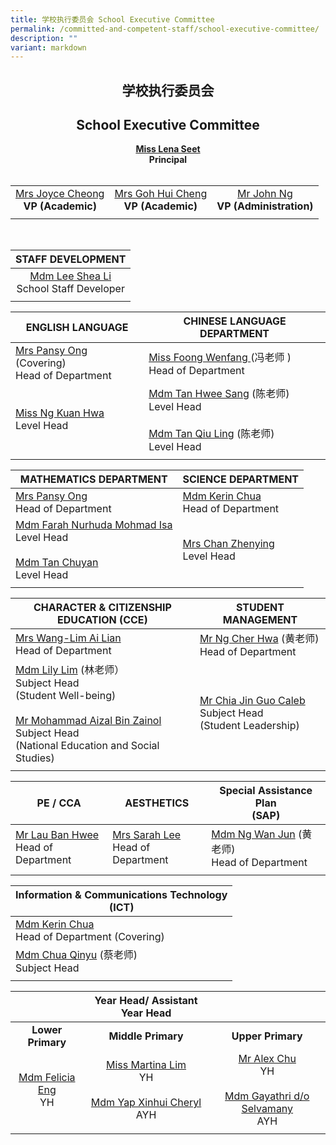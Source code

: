 ```yaml
---
title: 学校执行委员会 School Executive Committee
permalink: /committed-and-competent-staff/school-executive-committee/
description: ""
variant: markdown
---
```

## <center>学校执行委员会 </center>
## <center>School Executive Committee</center>

 **<center><a href="mailto:holyinnocentspri@moe.edu.sg">Miss Lena Seet</a><br>Principal</center>** <br>


||||
| :--------: | :--------: |:--------: |
|<a href="mailto:holyinnocentspri@moe.edu.sg">Mrs Joyce Cheong</a><br>**VP (Academic)** |<a href="mailto:holyinnocentspri@moe.edu.sg">Mrs Goh Hui Cheng</a><br>**VP (Academic)**|<a href="mailto:holyinnocentspri@moe.edu.sg">Mr John Ng</a><br>**VP (Administration)**|
||||

<br>

|STAFF DEVELOPMENT|
| :--------: |
|<a href="mailto:lee_shea_li@moe.edu.sg">Mdm Lee Shea Li</a><br>School Staff Developer|
||

| ENGLISH LANGUAGE|CHINESE LANGUAGE DEPARTMENT|
| -------- | -------- | 
|<a href="mailto:neo_kim_sian_pansy@moe.edu.sg">Mrs Pansy Ong</a> (Covering)<br>Head of Department|<a href="mailto:foong_wenfang@moe.edu.sg">Miss Foong Wenfang </a> (冯老师 )<br>Head of Department|
|<a href="mailto:ng_kuan_hwa@moe.edu.sg">Miss Ng Kuan Hwa</a><br>Level Head|<a href="mailto:tan_hwee_sang@moe.edu.sg">Mdm Tan Hwee Sang</a> (陈老师)<br>Level Head<br><br><a href="mailto:tan_qiu_ling@moe.edu.sg">Mdm Tan Qiu Ling</a> (陈老师)<br>Level Head<br>|
|||

| MATHEMATICS DEPARTMENT | SCIENCE DEPARTMENT |
| -------- | -------- |
|<a href="mailto:neo_kim_sian_pansy@moe.edu.sg">Mrs Pansy Ong</a><br>Head of Department|<a href="mailto:chua_sze_yi@moe.edu.sg">Mdm Kerin Chua</a><br>Head of Department|
|<a href="mailto:farah_nurhuda_mohmad_isa@moe.edu.sg">Mdm Farah Nurhuda Mohmad Isa</a><br>Level Head<br><br><a href="mailto:tan_chuyan@moe.edu.sg">Mdm Tan Chuyan</a><br>Level Head|<a href="mailto:song_zhenying@moe.edu.sg">Mrs Chan Zhenying</a><br>Level Head|
|||

| CHARACTER &amp; CITIZENSHIP<br>EDUCATION (CCE)| STUDENT MANAGEMENT|
| -------- | -------- |
|<a href="mailto:wang-lim_ai_lian@moe.edu.sg">Mrs Wang-Lim Ai Lian</a><br>Head of Department|<a href="mailto:ng_cher_hwa@moe.edu.sg">Mr Ng Cher Hwa</a> (黄老师)<br>Head of Department|
|<a href="mailto:lim_lily_a@moe.edu.sg">Mdm Lily Lim</a> (林老师）<br>Subject Head<br> (Student Well-being)<br><br><a href="mailto:mohammad_aizal_zainol@moe.edu.sg">Mr Mohammad Aizal Bin Zainol</a><br>Subject Head<br> (National Education and Social Studies) |<a href="mailto:chia_jin_guo@moe.edu.sg">Mr Chia Jin Guo Caleb </a><br> Subject Head <br> (Student Leadership)|
|||

| PE / CCA | AESTHETICS| Special Assistance Plan<br> (SAP) |
| -------- | -------- | -------- |
|<a href="mailto:lau_ban_hwee@moe.edu.sg">Mr Lau Ban Hwee</a><br>Head of Department |<a href="mailto:sarah_koh_hui_khoon@moe.edu.sg">Mrs Sarah Lee</a><br>Head of Department| <a href="mailto:ng_wan_jun@moe.edu.sg">Mdm Ng Wan Jun</a> (黄老师) <br>Head of Department|
|||


| Information &amp; Communications Technology<br>(ICT)| 
| -------- | 
| <a href="mailto:chua_sze_yi@moe.edu.sg">Mdm Kerin Chua</a><br>Head of Department (Covering) |
|<a href="mailto:chua_qinyu@moe.edu.sg">Mdm Chua Qinyu</a> (蔡老师)<br>Subject Head|
||

| |Year Head/ Assistant Year Head||
|:--------:| :--------: | :--------: |
|**Lower Primary**|**Middle Primary**|**Upper Primary**|
|<a href="mailto:eng_li_yun_felicia@moe.edu.sg">Mdm Felicia Eng</a><br>YH|<a href="mailto:lim_soo_ngee_martina@moe.edu.sg">Miss Martina Lim</a><br>YH<br><br>[Mdm Yap Xinhui Cheryl](mailto:cheryl_yap_xinhui@moe.edu.sg)<br>AYH|<a href="mailto:chu_yunfeng_alex@moe.edu.sg">Mr Alex Chu</a><br>YH<br><br>[Mdm Gayathri d/o Selvamany](mailto:gayathri_selvamany@moe.edu.sg)<br>AYH |
|||